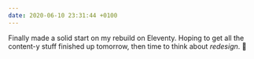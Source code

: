 ```yaml
---
date: 2020-06-10 23:31:44 +0100
---
```


Finally made a solid start on my rebuild on Eleventy. Hoping to get all the content-y stuff finished up tomorrow, then time to think about *redesign*. 😬

